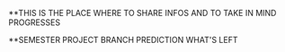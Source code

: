 **THIS IS THE PLACE WHERE TO SHARE INFOS AND TO TAKE IN MIND PROGRESSES

**SEMESTER PROJECT BRANCH PREDICTION WHAT'S LEFT